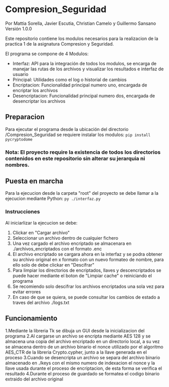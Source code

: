 # Compresion_Seguridad

Por Mattia Sorella, Javier Escutia, Christian Camelo y Guillermo Sansano
Versión 1.0.0

Este repositorio contiene los modulos necesarios para la realizacion de la practica 1 de la asignatura Compresion y Seguridad.

El programa se compone de 4 Modulos:
  -  Interfaz: API para la integración de todos los modulos, se encarga de manejar las rutas de los archivos y visualizar los resultados e interfaz de usuario
  -  Principal: Utilidades como el log o historial de cambios
  -  Encriptacion: Funcionalidad principal numero uno, encargada de encriptar los archivos
  -  Desencriptacion: Funcionalidad principal numero dos, encargada de desencriptar los archivos

## Preparacion

Para ejecutar el programa desde la ubicación del directorio /Compresion_Seguridad se requiere instalar los modulos:
  ``` pip install pycryptodome ```
### Nota: El proyecto require la existencia de todos los directorios contenidos en este repositorio sin alterar su jerarquia ni nombres.

## Puesta en marcha

Para la ejecucion desde la carpeta "root" del proyecto se debe llamar a la ejecucion mediante Python:
```py ./interfaz.py```
### Instrucciones

Al iniciarlizar la ejecucion se debe:
  1. Clickar en "Cargar archivo"
  2. Seleccionar un archivo dentro de cualquier fichero
  3. Una vez cargado el archivo encriptado se almacenara en ./archivos_encriptados con el formato .enc
  4. El archivo encriptado se cargara ahora en la interfaz y se podra obtener su archivo original en x formato con un nuevo formateo de nombre, para ello solo de debe clickar en "Descifrar"
  5. Para limpiar los directorios de encriptados, llaves y descencriptados se puede hacer mediante el boton de "Limpiar cache" o reiniciando el programa
  6. Se recomiendo solo descifrar los archivos encriptados una sola vez para evitar errores
  7. En caso de que se quiera, se puede consultar los cambios de estado a traves del archivo ./logs.txt

## Funcionamiento

1.Mediante la libreria Tk se dibuja un GUI desde la inicializacion del programa
2.Al cargarse un archivo se encripta mediante AES 128 y se almacena una copia del archivo encriptado en un directorio local, a su vez se almacena dentro de un archivo binario el nonce utilizado por el algoritmo AES_CTR de la libreria Crypto.cypher, junto a la llave generada en el proceso
3.Cuando se desencripta un archivo se separa del archivo binario almacenado en ./keys con el mismo numero de indexacion el nonce y la llave usada durante el proceso de encriptacion, de esta forma se verifica el resultado
4.Durante el proceso de guardado se formatea el codigo binario extraido del archivo original


